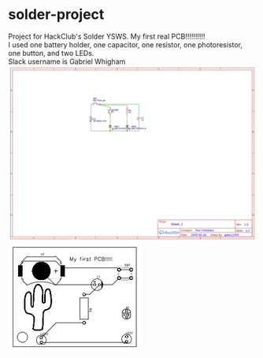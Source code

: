 # solder-project
Project for HackClub's Solder YSWS. My first real PCB!!!!!!!!!!<br>
I used one battery holder, one capacitor, one resistor, one photoresistor, one button, and two LEDs. <br>
Slack username is Gabriel Whigham
![](Schematic_solder_2025-06-13.png)
![](PCB_PCB_solder_2-2_2025-06-13(1).png)
